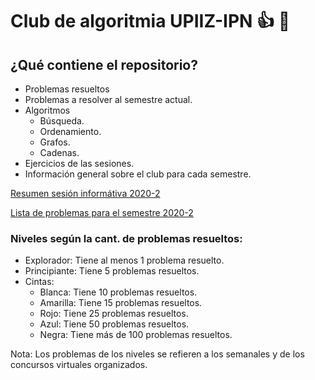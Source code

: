 # Club de algoritmia UPIIZ-IPN :+1: :dragon:
## ¿Qué contiene el repositorio?
* Problemas resueltos
 * Problemas a resolver al semestre actual.
* Algoritmos
  * Búsqueda.
  * Ordenamiento.
  * Grafos.
  * Cadenas.
 * Ejercicios de las sesiones.
 * Información general sobre el club para cada semestre.

[Resumen sesión informátiva 2020-2](https://github.com/Wolfteinter/Club-de-algoritmia-UPIIZ-IPN/blob/master/Info/Sesi%C3%B3n%20informativa%20-%202020-2.md)

[Lista de problemas para el semestre 2020-2](https://github.com/Wolfteinter/Club-de-algoritmia-UPIIZ-IPN/blob/master/Info/ListasProblemas/listaProblemas_2020_2.md)

### Niveles según la cant. de problemas resueltos:
* Explorador: Tiene al menos 1 problema resuelto.
* Principiante: Tiene 5 problemas resueltos.
* Cintas:
    * Blanca: Tiene 10 problemas resueltos.
    * Amarilla: Tiene 15 problemas resueltos.
    * Rojo: Tiene 25 problemas resueltos.
    * Azul: Tiene 50 problemas resueltos.
    * Negra: Tiene más de 100 problemas resueltos.

Nota: Los problemas de los niveles se refieren a los semanales y de los concursos virtuales organizados.
